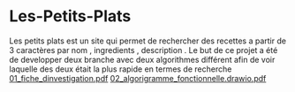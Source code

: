 # Les-Petits-Plats
Les petits plats est un site qui permet de rechercher des recettes a partir de 3 caractères  par nom  , ingredients , description .  Le but de ce projet a été de developper deux branche avec deux algorithmes différent afin de voir laquelle des deux était la plus rapide en termes de recherche
[01_fiche_dinvestigation.pdf](https://github.com/LaetitiaCadet/Les-Petits-Plats/files/10993241/01_fiche_dinvestigation.pdf)
[02_algorigramme_fonctionnelle.drawio.pdf](https://github.com/LaetitiaCadet/Les-Petits-Plats/files/10993245/02_algorigramme_fonctionnelle.drawio.pdf)
